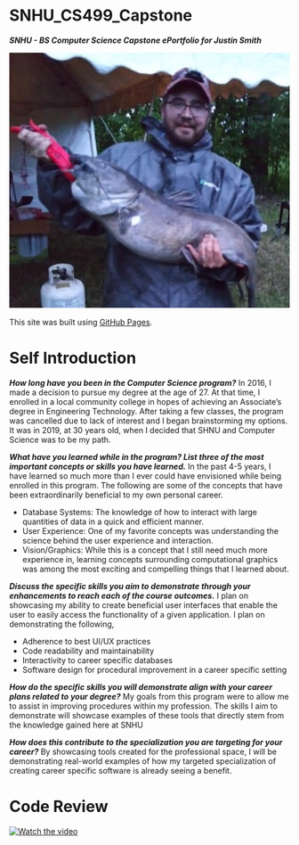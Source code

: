 # SNHU_CS499_Capstone
***SNHU - BS Computer Science Capstone ePortfolio for Justin Smith***

![Justin Smith with Catfish in 2019 - Lake Champlain, VT](./Pictures/catfish.jpg)

This site was built using [GitHub Pages](https://pages.github.com/).

# Self Introduction

***How long have you been in the Computer Science program?***
In 2016, I made a decision to pursue my degree at the age of 27. At that time, I enrolled in a local community college in hopes of achieving an Associate’s degree in Engineering Technology. After taking a few classes, the program was cancelled due to lack of interest and I began brainstorming my options. It was in 2019, at 30 years old, when I decided that SHNU and Computer Science was to be my path. 

***What have you learned while in the program? List three of the most important concepts or skills you have learned.***
In the past 4-5 years, I have learned so much more than I ever could have envisioned while being enrolled in this program. The following are some of the concepts that have been extraordinarily beneficial to my own personal career.
* Database Systems: The knowledge of how to interact with large quantities of data in a quick and efficient manner.
* User Experience: One of my favorite concepts was understanding the science behind the user experience and interaction.
* Vision/Graphics: While this is a concept that I still need much more experience in, learning concepts surrounding computational graphics was among the most exciting and compelling things that I learned about.

***Discuss the specific skills you aim to demonstrate through your enhancements to reach each of the course outcomes.***
I plan on showcasing my ability to create beneficial user interfaces that enable the user to easily access the functionality of a given application. I plan on demonstrating the following,
* Adherence to best UI/UX practices
* Code readability and maintainability
* Interactivity to career specific databases
* Software design for procedural improvement in a career specific setting

***How do the specific skills you will demonstrate align with your career plans related to your degree?***
My goals from this program were to allow me to assist in improving procedures within my profession. The skills I aim to demonstrate will showcase examples of these tools that directly stem from the knowledge gained here at SNHU

***How does this contribute to the specialization you are targeting for your career?***
By showcasing tools created for the professional space, I will be demonstrating real-world examples of how my targeted specialization of creating career specific software is already seeing a benefit.

# Code Review
[![Watch the video](https://img.youtube.com/vi/5JeJtqMttag/0.jpg)](https://www.youtube.com/watch?v=5JeJtqMttag)







